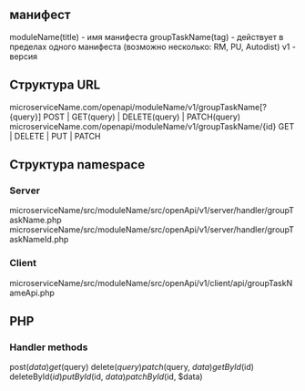 ## манифест
moduleName(title) - имя манифеста
groupTaskName(tag) - действует в пределах одного манифеста (возможно несколько: RM, PU, Autodist) 
v1 - версия

## Структура URL
microserviceName.com/openapi/moduleName/v1/groupTaskName[?{query}] POST | GET(query) | DELETE(query) | PATCH(query)
microserviceName.com/openapi/moduleName/v1/groupTaskName/{id} GET | DELETE | PUT | PATCH

## Структура namespace
### Server
microserviceName/src/moduleName/src/openApi/v1/server/handler/groupTaskName.php
microserviceName/src/moduleName/src/openApi/v1/server/handler/groupTaskNameId.php
### Client
microserviceName/src/moduleName/src/openApi/v1/client/api/groupTaskNameApi.php


## PHP

### Handler methods
post($data)
get($query)
delete($query)
patch($query, $data)
getById($id)
deleteById($id)
putById($id, $data)
patchById($id, $data)
